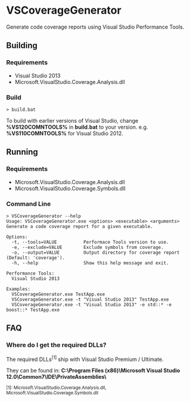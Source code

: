 VSCoverageGenerator
===============

Generate code coverage reports using Visual Studio Performance Tools.

Building
--------
### Requirements
 * Visual Studio 2013
 * Microsoft.VisualStudio.Coverage.Analysis.dll

### Build
    > build.bat

To build with earlier versions of Visual Studio, change **%VS120COMNTOOLS%** in **build.bat** to your version. e.g. **%VS110COMNTOOLS%** for Visual Studio 2012.


Running
--------
### Requirements
  * Microsoft.VisualStudio.Coverage.Analysis.dll
  * Microsoft.VisualStudio.Coverage.Symbols.dll

### Command Line
    > VSCoverageGenerator --help
    Usage: VSCoverageGenerator.exe <options> <executable> <arguments>
    Generate a code coverage report for a given executable.
    
    Options:
      -t, --tools=VALUE          Performace Tools version to use.
      -e, --exclude=VALUE        Exclude symbols from coverage.
      -o, --output=VALUE         Output directory for coverage report (Default: 'coverage').
      -h, --help                 Show this help message and exit.
    
    Performance Tools:
      Visual Studio 2013

    Examples:
      VSCoverageGenerator.exe TestApp.exe
      VSCoverageGenerator.exe -t "Visual Studio 2013" TestApp.exe
      VSCoverageGenerator.exe -t "Visual Studio 2013" -e std::* -e boost::* TestApp.exe

FAQ
--------
### Where do I get the required DLLs?
The required DLLs<sup>[1]</sup> ship with Visual Studio Premium / Ultimate.

They can be found in: **C:\Program Files (x86)\Microsoft Visual Studio 12.0\Common7\IDE\PrivateAssemblies\\**

<sub>[1]: Microsoft.VisualStudio.Coverage.Analysis.dll, Microsoft.VisualStudio.Coverage.Symbols.dll</sub>

